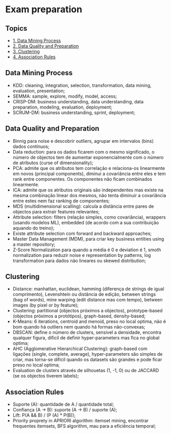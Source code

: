 # Exam preparation

## Topics

- [1. Data Mining Process](#data-mining-process)
- [2. Data Quality and Preparation](#data-quality-and-preparation)
- [3. Clustering](#clustering)
- [4. Association Rules](#association-rules)

## Data Mining Process

- KDD: cleaning, integration, selection, transformation, data mining, evaluation, presentation;
- SEMMA: sample, explore, modify, model, access;
- CRISP-DM: business understanding, data understanding, data preparation, modeling, evaluation, deployment;
- SCRUM-DM:  business understanding, sprint, deployment;

## Data Quality and Preparation

- Binnig para noise e descobrir outliers, agrupar em intervalos (bins) dados contínuos;
- Data reduction: para os dados ficarem com o mesmo significado, o número de objectos tem de aumentar exponencialmente com o número de atributos (curse of dimensionality);
- PCA: admite que os atributos tem correlação e relaciona-os linearmente em novos (principal components), diminui a covariância entre eles e tem rank entre componentes. Os componentes não ficam combinados linearmente. 
- ICA: admite que os atributos originais são independentes mas existe na mesma combinação linear dos mesmos, não tenta diminuir a covariância entre estes nem faz ranking de componentes;
- MDS (multidimensional scalling): calcula a distância entre pares de objectos para extrair features relevantes;
- Attribute selection: filters (relação simples, como covariância), wrappers (usando modelos ML), embedded (de acordo com a sua contribuição aquando do treino);
- Existe attribute selection com forward and backward approaches;
- Master Data Management (MDM), para criar key business entities using a master repository;
- Z-Score Normalization para quando a média é 0 e deviation é 1, smoth normalization para reduzir noise e representation by patterns, log transformation para dados não lineares ou skewed distribution;

## Clustering

- Distance: manhattan, euclidean, hamming (diferença de strings de igual comprimento), Levenshtein ou distância de edição, between strings (bag of words), mine warping (edit distance mas com tempo), between images (by pixel or by feature);
- Clustering: partitional (objectos próximos a objectos), prototype-based (objectos próximos a protótipos), graph-based, density-based;
- K-Means: 6 iterations, centroid and menoid, preso no local optima, não é bom quando há outliers nem quando há formas não-convexas;
- DBSCAN: define o número de clusters, sensível a densidade, encontra qualquer figura, dificil de definir hyper-parameters mas fica no global optima;
- AHC (Agglomerative Hierarchical Clustering): graph-based com ligações (single, complete, average), hyper-parameters são simples de criar, mas torna-se difícil quando os datasets são grandes e pode ficar preso no local optima;
- Evaluation de clusters através de silhouetas (1, -1, 0) ou de JACCARD (se os objectos tiverem labels);

## Association Rules

- Suporte (A): quantidade de A / quantidade total;
- Confiança (A -> B): suporte (A -> B) / suporte (A);
- Lift: P(A && B) / (P (A) * P(B));
- Priority proprety in APRIORI algorithm: itemset mining, encontrar frequentes itemsets, BFS algorithm, mau para a eficiência temporal;